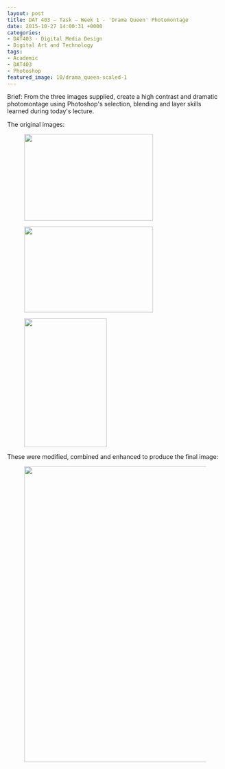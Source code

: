 ```yaml
---
layout: post
title: DAT 403 – Task – Week 1 - 'Drama Queen' Photomontage
date: 2015-10-27 14:00:31 +0000
categories:
- DAT403 - Digital Media Design
- Digital Art and Technology
tags:
- Academic
- DAT403
- Photoshop
featured_image: 10/drama_queen-scaled-1
---
```

Brief: From the three images supplied, create a high contrast and dramatic photomontage using Photoshop's selection, blending and layer skills learned during today's lecture.

The original images:

<div class="gallery">

<figure><a href="https://res.cloudinary.com/circleseven/image/upload/c_fit,w_800,h_800,q_auto,f_auto/12/Background-scaled-1"><img src="https://res.cloudinary.com/circleseven/image/upload/q_auto,f_auto/12/Background-scaled-1" width="300" height="202" alt="" loading="lazy"></a></figure>
<figure><a href="https://res.cloudinary.com/circleseven/image/upload/c_fit,w_800,h_800,q_auto,f_auto/12/Sky-scaled-1"><img src="https://res.cloudinary.com/circleseven/image/upload/q_auto,f_auto/12/Sky-scaled-1" width="300" height="200" alt="" loading="lazy"></a></figure>
<figure><a href="https://res.cloudinary.com/circleseven/image/upload/c_fit,w_800,h_800,q_auto,f_auto/12/Model-scaled-1"><img src="https://res.cloudinary.com/circleseven/image/upload/q_auto,f_auto/12/Model-scaled-1" width="192" height="300" alt="" loading="lazy"></a></figure>

</div>

These were modified, combined and enhanced to produce the final image:

<figure><a href="https://res.cloudinary.com/circleseven/image/upload/c_fit,w_800,h_800,q_auto,f_auto/12/drama_queen-scaled-1"><img src="https://res.cloudinary.com/circleseven/image/upload/q_auto,f_auto/12/drama_queen-scaled-1" width="1024" height="690" alt="" loading="lazy"></a></figure>
